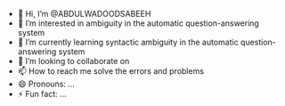 - 👋 Hi, I’m @ABDULWADOODSABEEH
- 👀 I’m interested in ambiguity in the automatic question-answering system
- 🌱 I’m currently learning syntactic ambiguity in the automatic question-answering system
- 💞️ I’m looking to collaborate on 
- 📫 How to reach me solve the errors and problems
- 😄 Pronouns: ...
- ⚡ Fun fact: ...

<!---
ABDULWADOODSABEEH/ABDULWADOODSABEEH is a ✨ special ✨ repository because its `README.md` (this file) appears on your GitHub profile.
You can click the Preview link to take a look at your changes.
--->
